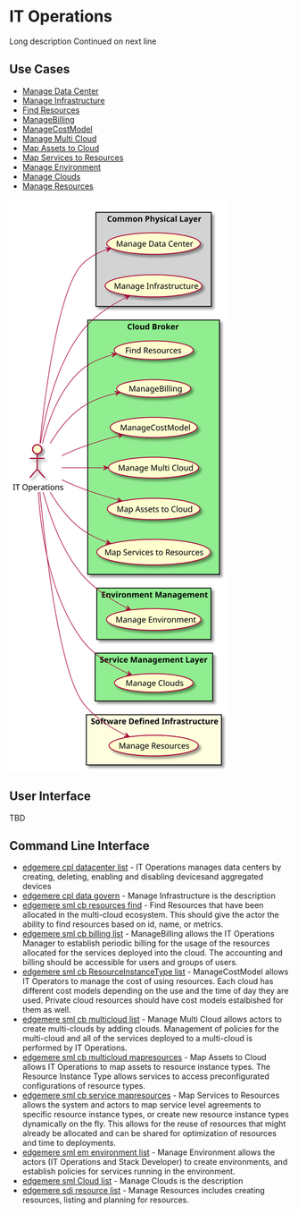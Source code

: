 # IT Operations

Long description Continued on next line



## Use Cases

* [Manage Data Center](../../edgemere/cpl/usecases/ManageDataCenter)
* [Manage Infrastructure](../../edgemere/cpl/usecases/ManageInfrastructure)
* [Find Resources](../../edgemere/sml/cb/usecases/FindResources)
* [ManageBilling](../../edgemere/sml/cb/usecases/ManageBilling)
* [ManageCostModel](../../edgemere/sml/cb/usecases/ManageCostModel)
* [Manage Multi Cloud](../../edgemere/sml/cb/usecases/ManageMultiCloud)
* [Map Assets to Cloud](../../edgemere/sml/cb/usecases/MapAssetstoCloud)
* [Map Services to Resources](../../edgemere/sml/cb/usecases/MapServicestoResources)
* [Manage Environment](../../edgemere/sml/em/usecases/ManageEnvironment)
* [Manage Clouds](../../edgemere/sml/usecases/ManageClouds)
* [Manage Resources](../../edgemere/sdi/usecases/ManageResources)

  
![Use Case Diagram](./UseCase.svg)

## User Interface
TBD

## Command Line Interface
* [ edgemere cpl datacenter list](./action/datacenter/list) - IT Operations manages data centers by creating, deleting, enabling and disabling devicesand aggregated devices
* [ edgemere cpl data govern](./action/data/govern) - Manage Infrastructure is the description
* [ edgemere sml cb resources find](./action/resources/find) - Find Resources that have been allocated in the multi-cloud ecosystem. This should give the actor the ability to find resources based on id, name, or metrics.
* [ edgemere sml cb billing list](./action/billing/list) - ManageBilling allows the IT Operations Manager to establish periodic billing for the usage of the resources allocated for the services deployed into the cloud. The accounting and billing should be accessible for users and groups of users.
* [ edgemere sml cb ResourceInstanceType list](./action/ResourceInstanceType/list) - ManageCostModel allows IT Operators to manage the cost of using resources. Each cloud has different cost models depending on the use and the time of day they are used. Private cloud resources should have cost models estalbished for them as well.
* [ edgemere sml cb multicloud list](./action/multicloud/list) - Manage Multi Cloud allows actors to create multi-clouds by adding clouds. Management of policies for the multi-cloud and all of the services deployed to a multi-cloud is performed by IT Operations.
* [ edgemere sml cb multicloud mapresources](./action/multicloud/mapresources) - Map Assets to Cloud allows IT Operations to map assets to resource instance types. The Resource Instance Type allows services to access preconfigurated configurations of resource types.
* [ edgemere sml cb service mapresources](./action/service/mapresources) - Map Services to Resources allows the system and actors to map service level agreements to specific resource instance types, or create new resource instance types dynamically on the fly. This allows for the reuse of resources that might already be allocated and can be shared for optimization of resources and time to deployments.
* [ edgemere sml em environment list](./action/environment/list) - Manage Environment allows the actors (IT Operations and Stack Developer) to create environments, and establish policies for services running in the environment.
* [ edgemere sml Cloud list](./action/Cloud/list) - Manage Clouds is the description
* [ edgemere sdi resource list](./action/resource/list) - Manage Resources includes creating resources, listing and planning for resources.

